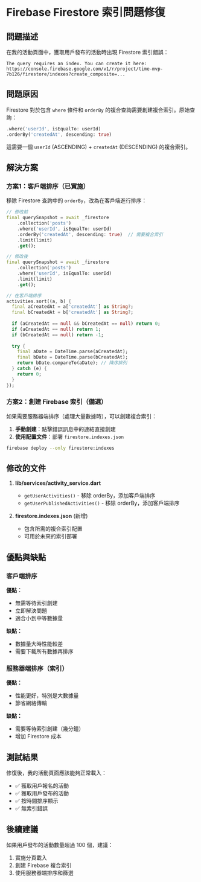 # Firebase Firestore 索引問題修復

## 問題描述

在我的活動頁面中，獲取用戶發布的活動時出現 Firestore 索引錯誤：

```
The query requires an index. You can create it here: https://console.firebase.google.com/v1/r/project/time-mvp-7b126/firestore/indexes?create_composite=...
```

## 問題原因

Firestore 對於包含 `where` 條件和 `orderBy` 的複合查詢需要創建複合索引。原始查詢：

```dart
.where('userId', isEqualTo: userId)
.orderBy('createdAt', descending: true)
```

這需要一個 `userId` (ASCENDING) + `createdAt` (DESCENDING) 的複合索引。

## 解決方案

### 方案1：客戶端排序（已實施）

移除 Firestore 查詢中的 `orderBy`，改為在客戶端進行排序：

```dart
// 修改前
final querySnapshot = await _firestore
    .collection('posts')
    .where('userId', isEqualTo: userId)
    .orderBy('createdAt', descending: true)  // 需要複合索引
    .limit(limit)
    .get();

// 修改後
final querySnapshot = await _firestore
    .collection('posts')
    .where('userId', isEqualTo: userId)
    .limit(limit)
    .get();

// 在客戶端排序
activities.sort((a, b) {
  final aCreatedAt = a['createdAt'] as String?;
  final bCreatedAt = b['createdAt'] as String?;
  
  if (aCreatedAt == null && bCreatedAt == null) return 0;
  if (aCreatedAt == null) return 1;
  if (bCreatedAt == null) return -1;
  
  try {
    final aDate = DateTime.parse(aCreatedAt);
    final bDate = DateTime.parse(bCreatedAt);
    return bDate.compareTo(aDate); // 降序排列
  } catch (e) {
    return 0;
  }
});
```

### 方案2：創建 Firebase 索引（備選）

如果需要服務器端排序（處理大量數據時），可以創建複合索引：

1. **手動創建**：點擊錯誤訊息中的連結直接創建
2. **使用配置文件**：部署 `firestore.indexes.json`

```bash
firebase deploy --only firestore:indexes
```

## 修改的文件

1. **lib/services/activity_service.dart**
   - `getUserActivities()` - 移除 orderBy，添加客戶端排序
   - `getUserPublishedActivities()` - 移除 orderBy，添加客戶端排序

2. **firestore.indexes.json** (新增)
   - 包含所需的複合索引配置
   - 可用於未來的索引部署

## 優點與缺點

### 客戶端排序
**優點：**
- 無需等待索引創建
- 立即解決問題
- 適合小到中等數據量

**缺點：**
- 數據量大時性能較差
- 需要下載所有數據再排序

### 服務器端排序（索引）
**優點：**
- 性能更好，特別是大數據量
- 節省網絡傳輸

**缺點：**
- 需要等待索引創建（幾分鐘）
- 增加 Firestore 成本

## 測試結果

修復後，我的活動頁面應該能夠正常載入：
- ✅ 獲取用戶報名的活動
- ✅ 獲取用戶發布的活動  
- ✅ 按時間排序顯示
- ✅ 無索引錯誤

## 後續建議

如果用戶發布的活動數量超過 100 個，建議：
1. 實施分頁載入
2. 創建 Firebase 複合索引
3. 使用服務器端排序和篩選

